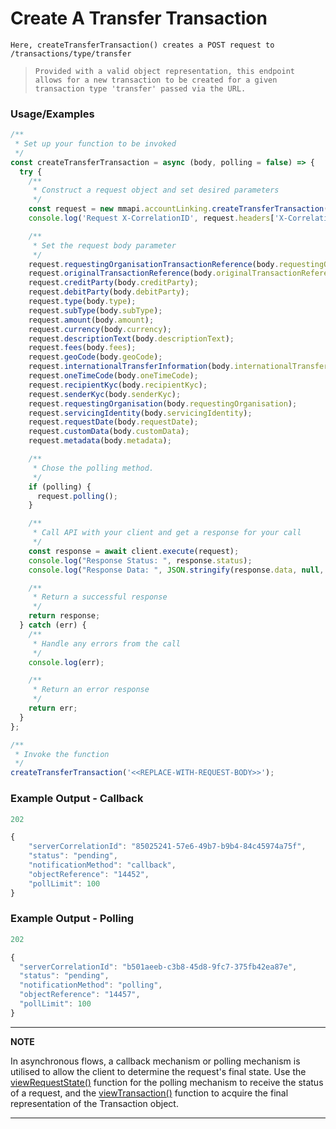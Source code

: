 
# Create A Transfer Transaction

`Here, createTransferTransaction() creates a POST request to /transactions/type/transfer`

> `Provided with a valid object representation, this endpoint allows for a new transaction to be created for a given transaction type 'transfer' passed via the URL.`

### Usage/Examples

```javascript
/**
 * Set up your function to be invoked
 */
const createTransferTransaction = async (body, polling = false) => {
  try {
    /**
     * Construct a request object and set desired parameters
     */
    const request = new mmapi.accountLinking.createTransferTransaction();
    console.log('Request X-CorrelationID', request.headers['X-CorrelationID']);

    /**
     * Set the request body parameter
     */
    request.requestingOrganisationTransactionReference(body.requestingOrganisationTransactionReference);
    request.originalTransactionReference(body.originalTransactionReference);
    request.creditParty(body.creditParty);
    request.debitParty(body.debitParty);
    request.type(body.type);
    request.subType(body.subType);
    request.amount(body.amount);
    request.currency(body.currency);
    request.descriptionText(body.descriptionText);
    request.fees(body.fees);
    request.geoCode(body.geoCode);
    request.internationalTransferInformation(body.internationalTransferInformation);
    request.oneTimeCode(body.oneTimeCode);
    request.recipientKyc(body.recipientKyc);
    request.senderKyc(body.senderKyc);
    request.requestingOrganisation(body.requestingOrganisation);
    request.servicingIdentity(body.servicingIdentity);
    request.requestDate(body.requestDate);
    request.customData(body.customData);
    request.metadata(body.metadata);

    /**
     * Chose the polling method.
     */
    if (polling) {
      request.polling();
    }

    /**
     * Call API with your client and get a response for your call
     */
    const response = await client.execute(request);
    console.log("Response Status: ", response.status);
    console.log("Response Data: ", JSON.stringify(response.data, null, 4));

    /**
     * Return a successful response
     */
    return response;
  } catch (err) {
    /**
     * Handle any errors from the call
     */
    console.log(err);

    /**
     * Return an error response
     */
    return err;
  }
};

/**
 * Invoke the function
 */
createTransferTransaction('<<REPLACE-WITH-REQUEST-BODY>>');
```

### Example Output - Callback

```javascript
202

{
    "serverCorrelationId": "85025241-57e6-49b7-b9b4-84c45974a75f",
    "status": "pending",
    "notificationMethod": "callback",
    "objectReference": "14452",
    "pollLimit": 100
}
```

### Example Output - Polling

```javascript
202

{
  "serverCorrelationId": "b501aeeb-c3b8-45d8-9fc7-375fb42ea87e",
  "status": "pending",
  "notificationMethod": "polling",
  "objectReference": "14457",
  "pollLimit": 100
}
```

---

**NOTE**

In asynchronous flows, a callback mechanism or polling mechanism is utilised to allow the client to determine the request's final state. Use the [viewRequestState()](viewRequestState.Readme.md) function for the polling mechanism to receive the status of a request, and the [viewTransaction()](viewTransaction.Readme.md) function to acquire the final representation of the Transaction object.

---